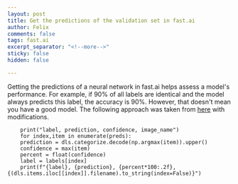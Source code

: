 ```yaml
---
layout: post
title: Get the predictions of the validation set in fast.ai
author: Felix
comments: false
tags: fast.ai
excerpt_separator: "<!--more-->"
sticky: false
hidden: false

---
```

Getting the predictions of a neural network in fast.ai helps assess a model's performance. For example, if 90% of all labels are identical and the model always predicts this label, the accuracy is 90%. However, that doesn't mean you have a good model. <!--more--> The following approach was taken from [here](https://forums.fast.ai/t/doing-predictions-and-showing-results-with-v2-questions-best-practice-thread/62915 "Doing predictions and showing results") with modifications.

        print("label, prediction, confidence, image_name")
        for index,item in enumerate(preds):
        prediction = dls.categorize.decode(np.argmax(item)).upper()
        confidence = max(item)
        percent = float(confidence)
        label = labels[index]
        print(f"{label}, {prediction}, {percent*100:.2f}, {(dls.items.iloc[[index]].filename).to_string(index=False)}")